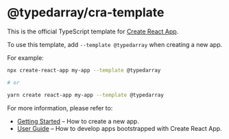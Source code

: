 # @typedarray/cra-template

This is the official TypeScript template for [Create React App](https://github.com/facebook/create-react-app).

To use this template, add `--template @typedarray` when creating a new app.

For example:

```sh
npx create-react-app my-app --template @typedarray

# or

yarn create react-app my-app --template @typedarray
```

For more information, please refer to:

- [Getting Started](https://create-react-app.dev/docs/getting-started) – How to create a new app.
- [User Guide](https://create-react-app.dev) – How to develop apps bootstrapped with Create React App.
